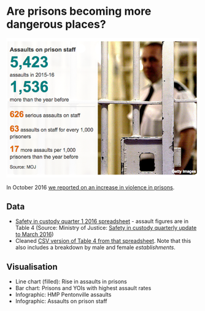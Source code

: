 # Are prisons becoming more dangerous places?

![](https://raw.githubusercontent.com/BBC-Data-Unit/prison-assaults/master/assaults%20on%20prison%20staff.png)

In October 2016 [we reported on an increase in violence in prisons](http://www.bbc.co.uk/news/uk-england-37702964). 

## Data

* [Safety in custody quarter 1 2016 spreadsheet](https://github.com/BBC-Data-Unit/prison-assaults/blob/master/safety-in-custody-summary-q1-2016.xls) - assault figures are in Table 4 (Source: Ministry of Justice: [Safety in custody quarterly update to March 2016](https://www.gov.uk/government/statistics/safety-in-custody-quarterly-update-to-june-2016))
* Cleaned [CSV version of Table 4 from that spreadsheet](https://github.com/BBC-Data-Unit/prison-assaults/blob/master/prison%20assaults%20by%20year.csv). Note that this also includes a breakdown by male and female *establishments*.

## Visualisation

* Line chart (filled): Rise in assaults in prisons
* Bar chart: Prisons and YOIs with highest assault rates
* Infographic: HMP Pentonville assaults
* Infographic: Assaults on prison staff
